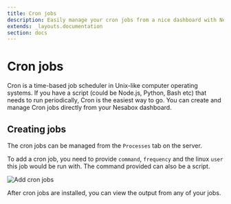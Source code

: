 ```yaml
---
title: Cron jobs
description: Easily manage your cron jobs from a nice dashboard with Nesabox.
extends: _layouts.documentation
section: docs
---
```


# Cron jobs

Cron is a time-based job scheduler in Unix-like computer operating systems. If you have a script (could be Node.js, Python, Bash etc) that needs to run periodically, Cron is the easiest way to go. You can create and manage Cron jobs directly from your Nesabox dashboard.

## Creating jobs
The cron jobs can be managed from the `Processes` tab on the server. 

To add a cron job, you need to provide `command`, `frequency` and the linux `user` this job would be run with. The command provided can also be a script. 

![Add cron jobs](https://res.cloudinary.com/bahdcoder/image/upload/v1569663287/Screenshot_2019-09-28_at_10.34.31_fl6jjh.png)

After cron jobs are installed, you can view the output from any of your jobs. 

